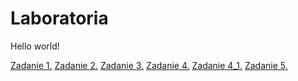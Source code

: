 <html>
<head>
    <title>Starting page</title>
</head>

<body>
    <h1>Laboratoria</h1>
    <p>Hello world!</p>
    <a href='/lab1/index.html'> Zadanie 1.</a>
    <a href='/lab2/index.html'> Zadanie 2.</a>
    <a href='/lab3/index.html'> Zadanie 3.</a>
    <a href='/lab4/index.html'> Zadanie 4.</a>
    <a href='/lab4_1/index.html'> Zadanie 4_1.</a>
    <a href='/lab5z/index.html'> Zadanie 5.</a>
</body>

</html> 
